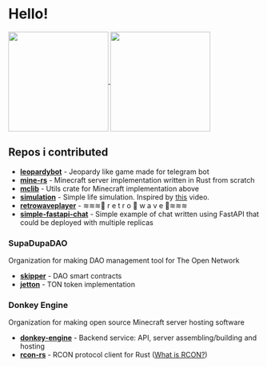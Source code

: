 # Hello!

<a href="https://github.com/ya7on">
  <img height=200 align="center" src="https://github-readme-stats.vercel.app/api?username=ya7on" />
</a>
<a href="https://github.com/ya7on">
  <img height=200 align="center" src="https://github-readme-stats.vercel.app/api/top-langs?username=ya7on&layout=compact&langs_count=8&card_width=320" />
</a>

## Repos i contributed

- <a href="https://github.com/ya7on/leopardybot"><b>leopardybot</b></a> - Jeopardy like game made for telegram bot
- <a href="https://github.com/ya7on/mine-rs"><b>mine-rs</b></a> - Minecraft server implementation written in Rust from scratch
- <a href="https://github.com/ya7on/mclib"><b>mclib</b></a> - Utils crate for Minecraft implementation above
- <a href="https://github.com/ya7on/simulation"><b>simulation</b></a> - Simple life simulation. Inspired by <a href="https://youtu.be/_tdGKfAyRhw">this</a> video.
- <a href="https://github.com/ya7on/retrowaveplayer"><b>retrowaveplayer</b></a> - ≋≋≋🌴 r e t r o 🐬 w a v e 🌴≋≋≋
- <a href="https://github.com/ya7on/simple-fastapi-chat"><b>simple-fastapi-chat</b></a> - Simple example of chat written using FastAPI that could be deployed with multiple replicas

### SupaDupaDAO

Organization for making DAO management tool for The Open Network

- <a href="https://github.com/supadupadao/skipper"><b>skipper</b></a> - DAO smart contracts
- <a href="https://github.com/supadupadao/jetton"><b>jetton</b></a> - TON token implementation

### Donkey Engine

Organization for making open source Minecraft server hosting software

- <a href="https://github.com/donkey-engine/donkey-engine"><b>donkey-engine</b></a> - Backend service: API, server assembling/building and hosting
- <a href="https://github.com/donkey-engine/rcon-rs"><b>rcon-rs</b></a> - RCON protocol client for Rust (<a href="https://developer.valvesoftware.com/wiki/Source_RCON_Protocol">What is RCON?</a>)
